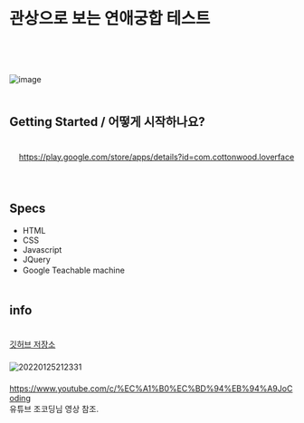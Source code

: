 # 관상으로 보는 연애궁합 테스트
ㅤ  
ㅤ  
ㅤ  
![image](https://user-images.githubusercontent.com/79053495/150982363-70882aed-d0b3-42e7-8a63-1c324530ad2b.png)
ㅤ  
ㅤ  
## Getting Started / 어떻게 시작하나요?  
ㅤ  
ㅤ
https://play.google.com/store/apps/details?id=com.cottonwood.loverface
ㅤ  
ㅤ  
## Specs
- HTML
- CSS
- Javascript
- JQuery
- Google Teachable machine
ㅤ  
ㅤ  
## info
ㅤ  
[깃허브 저장소](https://github.com/Cottonwood-moa/characterTest)  
ㅤ  
![20220125212331](https://user-images.githubusercontent.com/79053495/150976449-6a36c901-8ac4-4cc2-b007-899cf3b93be8.png)
ㅤ  
ㅤ  
https://www.youtube.com/c/%EC%A1%B0%EC%BD%94%EB%94%A9JoCoding  
유튜브 조코딩님 영상 참조.





